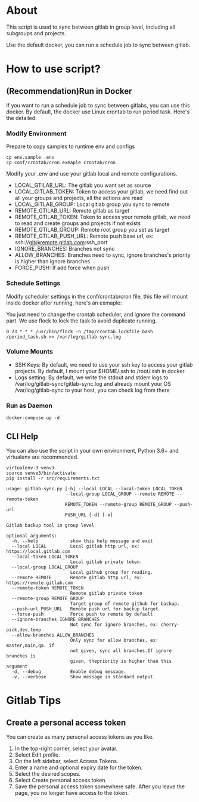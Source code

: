 # About

This script is used to sync between gitlab in group level, including all subgroups and projects.

Use the default docker, you can run a schedule job to sync between gitlab.

# How to use script?

## (Recommendation)Run in Docker

If you want to run a schedule job to sync between gitlabs, you can use this docker. By default, the docker use Linux crontab to run period task. Here's the detailed:

### Modify Environment

Prepare to copy samples to runtime env and configs

```
cp env.sample .env
cp conf/crontab/cron.exmaple crontab/cron
```

Modify your .env and use your gitlab local and remote configurations.

* LOCAL_GTILAB_URL: The gitlab you want set as source
* LOCAL_GITLAB_TOKEN: Token to access your gitlab, we need find out all your groups and projects, all the actions are read
* LOCAL_GITLAB_GROUP: Local gitlab group you sync to remote
* REMOTE_GTILAB_URL: Remote gitlab as target
* REMOTE_GTILAB_TOKEN: Token to access your remote gitlab, we need to read and create groups and projects if not exists
* REMOTE_GTILAB_GROUP: Remote root group you set as target
* REMOTE_GTILAB_PUSH_URL: Remote push base url, ex: ssh://git@remote.gitlab.com:ssh_port
* IGNORE_BRANCHES: Branches not sync
* ALLOW_BRANCHES: Branches need to sync, ignore branches's priority is higher than ignore branches
* FORCE_PUSH: If add force when push

### Schedule Settings

Modify scheduler settings in the conf/crontab/cron file, this file will mount inside docker after running, here's an exmaple:

You just need to change the crontab scheduler, and ignore the command part. We use flock to lock the task to avoid duplicate running.

```
0 23 * * * /usr/bin/flock -n /tmp/crontab.lockfile bash /period_task.sh >> /var/log/gitlab-sync.log
```

### Volume Mounts

* SSH Keys: By default, we need to use your ssh key to access your gitlab projects. By default, I mount your $HOME/.ssh to /root/.ssh in docker.
* Logs setting: By default, we write the stdout and stderr logs to /var/log/gitlab-sync/gitlab-sync.log and already mount your OS /var/log/gitlab-sync to your host, you can check log from there 

### Run as Daemon

```
docker-compuse up -d
```

## CLI Help

You can also use the script in your own environment, Python 3.6+ and virtualenv are recommended.

```
virtualenv-3 venv3
source venve3/bin/activate
pip install -r src/requirements.txt
```

```
usage: gitlab-sync.py [-h] --local LOCAL --local-token LOCAL_TOKEN
                      --local-group LOCAL_GROUP --remote REMOTE --remote-token
                      REMOTE_TOKEN --remote-group REMOTE_GROUP --push-url
                      PUSH_URL [-d] [-v]

Gitlab backup tool in group level

optional arguments:
  -h, --help            show this help message and exit
  --local LOCAL         Local gitlab http url, ex: https://local.gitlab.com
  --local-token LOCAL_TOKEN
                        Local gitlab private token.
  --local-group LOCAL_GROUP
                        Local github group for reading.
  --remote REMOTE       Remote gitlab http url, ex: https://remote.gitlab.com
  --remote-token REMOTE_TOKEN
                        Remote gitlab private token
  --remote-group REMOTE_GROUP
                        Target group of remote github for backup.
  --push-url PUSH_URL   Remote push url for backup target
  --force-push          Force push to remote by default
  --ignore-branches IGNORE_BRANCHES
                        Not sync for ignore branches, ex: cherry-pick,dev,temp
  --allow-branches ALLOW_BRANCHES
                        Only sync for allow branches, ex: master,main,qa. if
                        not given, sync all branches.If ignore branches is
                        given, thepriority is higher than this argument
  -d, --debug           Enable debug message.
  -v, --verbose         Show message in standard output.
```

# Gitlab Tips

## Create a personal access token

You can create as many personal access tokens as you like.

1. In the top-right corner, select your avatar.
2. Select Edit profile.
3. On the left sidebar, select Access Tokens.
4. Enter a name and optional expiry date for the token.
5. Select the desired scopes.
6. Select Create personal access token.
7. Save the personal access token somewhere safe. After you leave the page, you no longer have access to the token.
